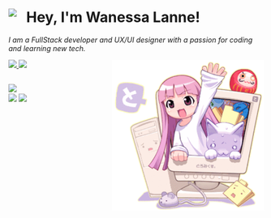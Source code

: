### <h1>Hey, I'm Wanessa Lanne!<img align='left' src="https://i.gifer.com/origin/bd/bd38b4c1a1094ef234b3fb695e90af76_w200.gif" width="35"></h1>

<p><em>I am a FullStack developer and UX/UI designer with a passion for coding and learning new tech.</p></em>
<img align='right' src="https://github.com/wanessalanne/wanessalanne/blob/main/computer.gif" width="300">


 <div>
  <a href="https://github.com/wanessalanne">
  <img height="150em" src="https://github-readme-stats.vercel.app/api?username=wanessalanne&show_icons=true&theme=dracula&include_all_commits=true&count_private=true"/>
  <img height="150em" src="https://github-readme-stats.vercel.app/api/top-langs/?username=wanessalanne&layout=compact&langs_count=7&theme=dracula"/>    
</div>
  
##
 
 <div> 
  
  <a href="https://instagram.com/wanessalanne" target="_blank"><img src="https://img.shields.io/badge/-Instagram-%23E4405F?style=for-the-badge&logo=instagram&logoColor=white" target="_blank"></a> 	
  <a href = "mailto:wanessalanne96@gmail.com"><img src="https://img.shields.io/badge/-Gmail-%23333?style=for-the-badge&logo=gmail&logoColor=white" target="_blank"></a>
  <a href="https://www.linkedin.com/in/wanessa-lanne-3994a3207" target="_blank"><img src="https://img.shields.io/badge/-LinkedIn-%230077B5?style=for-the-badge&logo=linkedin&logoColor=white" target="_blank"></a> 

